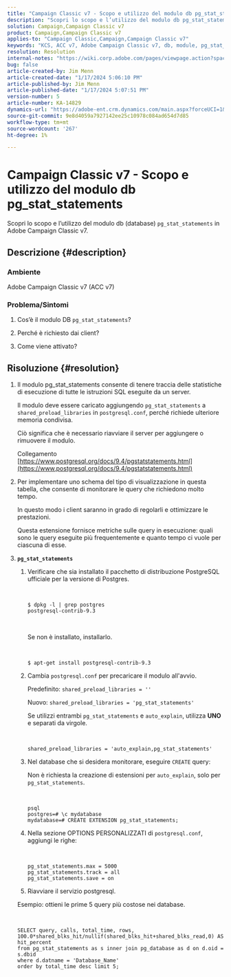 ```yaml
---
title: "Campaign Classic v7 - Scopo e utilizzo del modulo db pg_stat_statements"
description: "Scopri lo scopo e l’utilizzo del modulo db pg_stat_statements in Adobe Campaign Classic v7."
solution: Campaign,Campaign Classic v7
product: Campaign,Campaign Classic v7
applies-to: "Campaign Classic,Campaign,Campaign Classic v7"
keywords: "KCS, ACC v7, Adobe Campaign Classic v7, db, module, pg_stat_statement, FAQ, PostgreSQL, postgres"
resolution: Resolution
internal-notes: "https://wiki.corp.adobe.com/pages/viewpage.action?spaceKey=neolane&title=Database+performance+optimization+-+Identify+bottleneck+queries+with+execution+statistics#Databaseperformanceoptimization-Identifybottleneckquerieswithexecutionstatistics-pg_stat_statements"
bug: false
article-created-by: Jim Menn
article-created-date: "1/17/2024 5:06:10 PM"
article-published-by: Jim Menn
article-published-date: "1/17/2024 5:07:51 PM"
version-number: 5
article-number: KA-14829
dynamics-url: "https://adobe-ent.crm.dynamics.com/main.aspx?forceUCI=1&pagetype=entityrecord&etn=knowledgearticle&id=ceb6acb1-5ab5-ee11-a569-6045bd006268"
source-git-commit: 9e8d4059a7927142ee25c10978c084ad654d7d85
workflow-type: tm+mt
source-wordcount: '267'
ht-degree: 1%

---
```


# Campaign Classic v7 - Scopo e utilizzo del modulo db pg_stat_statements


Scopri lo scopo e l’utilizzo del modulo db (database) `pg_stat_statements` in Adobe Campaign Classic v7.

## Descrizione {#description}


### Ambiente

Adobe Campaign Classic v7 (ACC v7)



### Problema/Sintomi

1. Cos’è il modulo DB `pg_stat_statements`?

2. Perché è richiesto dai client?

3. Come viene attivato?


## Risoluzione {#resolution}


1. Il modulo pg_stat_statements consente di tenere traccia delle statistiche di esecuzione di tutte le istruzioni SQL eseguite da un server.


   Il modulo deve essere caricato aggiungendo `pg_stat_statements` a `shared_preload_libraries` in `postgresql.conf`, perché richiede ulteriore memoria condivisa.


   Ciò significa che è necessario riavviare il server per aggiungere o rimuovere il modulo.


   Collegamento [https://www.postgresql.org/docs/9.4/pgstatstatements.html](https://www.postgresql.org/docs/9.4/pgstatstatements.html)
2. Per implementare uno schema del tipo di visualizzazione in questa tabella, che consente di monitorare le query che richiedono molto tempo.


   In questo modo i client saranno in grado di regolarli e ottimizzare le prestazioni.


   Questa estensione fornisce metriche sulle query in esecuzione: quali sono le query eseguite più frequentemente e quanto tempo ci vuole per ciascuna di esse.
3. <b>`pg_stat_statements`</b>

   1. Verificare che sia installato il pacchetto di distribuzione PostgreSQL ufficiale per la versione di Postgres.


      <br>

      ```
      $ dpkg -l | grep postgres
      postgresql-contrib-9.3
      ```



      <br>

      Se non è installato, installarlo.


      <br>

      ```
      $ apt-get install postgresql-contrib-9.3
      ```




   2. Cambia `postgresql.conf` per precaricare il modulo all&#39;avvio.


      Predefinito: `shared_preload_libraries = ''`


      Nuovo: `shared_preload_libraries = 'pg_stat_statements'`


      Se utilizzi entrambi `pg_stat_statements` e `auto_explain`, utilizza <b>UNO</b> e separati da virgole.


      <br>

      ```
      shared_preload_libraries = 'auto_explain,pg_stat_statements'
      ```




   3. Nel database che si desidera monitorare, eseguire `CREATE` query:


      Non è richiesta la creazione di estensioni per `auto_explain`, solo per `pg_stat_statements`.


      <br>

      ```
      psql
      postgres=# \c mydatabase
      mydatabase=# CREATE EXTENSION pg_stat_statements;
      ```




   4. Nella sezione OPTIONS PERSONALIZZATI di `postgresql.conf`, aggiungi le righe:


      <br>

      ```
      pg_stat_statements.max = 5000
      pg_stat_statements.track = all
      pg_stat_statements.save = on
      ```


   5. Riavviare il servizio postgresql.



   Esempio: ottieni le prime 5 query più costose nei database.


   <br>

   ```
   SELECT query, calls, total_time, rows, 100.0*shared_blks_hit/nullif(shared_blks_hit+shared_blks_read,0) AS hit_percent
   from pg_stat_statements as s inner join pg_database as d on d.oid = s.dbid
   where d.datname = 'Database_Name'
   order by total_time desc limit 5;
   ```





